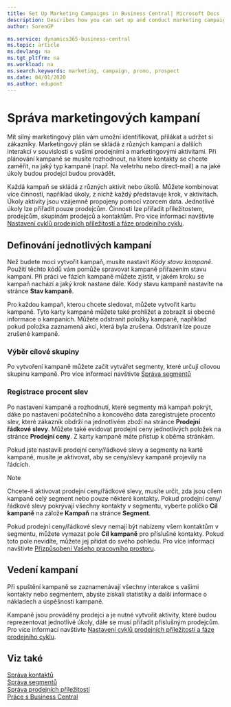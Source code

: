 ```yaml
---
title: Set Up Marketing Campaigns in Business Central| Microsoft Docs
description: Describes how you can set up and conduct marketing campaigns in Business Central to help you identify and attract prospects and retain customers.
author: SorenGP

ms.service: dynamics365-business-central
ms.topic: article
ms.devlang: na
ms.tgt_pltfrm: na
ms.workload: na
ms.search.keywords: marketing, campaign, promo, prospect
ms.date: 04/01/2020
ms.author: edupont
---
```

# Správa marketingových kampaní
Mít silný marketingový plán vám umožní identifikovat, přilákat a udržet si zákazníky. Marketingový plán se skládá z různých kampaní a dalších interakcí v souvislosti s vašimi prodejními a marketingovými aktivitami. Při plánování kampaně se musíte rozhodnout, na které kontakty se chcete zaměřit, na jaký typ kampaně (např. Na veletrhu nebo direct-mail) a na jaké úkoly budou prodejci budou provádět.

Každá kampaň se skládá z různých aktivit nebo úkolů. Můžete kombinovat více činností, například úkoly, z nichž každý představuje krok, v aktivitách. Úkoly aktivity jsou vzájemně propojeny pomocí vzorcem data. Jednotlivé úkoly lze přiřadit pouze prodejcům. Činnosti lze přiřadit příležitostem, prodejcům, skupinám prodejců a kontaktům. Pro více informací navštivte [Nastavení cyklů prodejních příležitostí a fáze prodejního cyklu](marketing-how-setup-opportunity-sales-cycles-stages.md).

## Definování jednotlivých kampaní
Než budete moci vytvořit kampaň, musíte nastavit *Kódy stavu kampaně*. Použití těchto kódů vám pomůže spravovat kampaně přiřazením stavu kampani. Při práci ve fázích kampaně můžete zjistit, v jakém kroku se kampaň nachází a jaký krok nastane dále. Kódy stavu kampaně nastavíte na stránce **Stav kampaně**.

Pro každou kampaň, kterou chcete sledovat, můžete vytvořit kartu kampaně. Tyto karty kampaně můžete také prohlížet a zobrazit si obecné informace o kampaních.
Můžete odstranit položky kampaně, například pokud položka zaznamená akci, která byla zrušena. Odstranit lze pouze zrušené kampaně.

### Výběr cílové skupiny
Po vytvoření kampaně můžete začít vytvářet segmenty, které určují cílovou skupinu kampaně. Pro více informací navštivte [Správa segmentů](marketing-segments.md)

### Registrace procent slev
Po nastavení kampaně a rozhodnutí, které segmenty má kampaň pokrýt, dáke po nastavení počátečního a koncového data zaregistrujete procento slev, které zákazník obdrží na jednotlivém zboží na stránce **Prodejní řádkové slevy**. Můžete také evidovat prodejní ceny jednotlivých položek na stránce **Prodejní ceny**. Z karty kampaně máte přístup k oběma stránkám.

Pokud jste nastavili prodejní ceny/řádkové slevy a segmenty na kartě kampaně, musíte je aktivovat, aby se ceny/slevy kampaně projevily na řádcích.

> [!NOTE]  
> Chcete-li aktivovat prodejní ceny/řádkové slevy, musíte určit, zda jsou cílem kampaně celý segment nebo pouze některé kontakty. Pokud prodejní ceny/řádkové slevy pokrývají všechny kontakty v segmentu, vyberte políčko **Cíl kampaně** na zálože **Kampaň** na stránce **Segment**.

Pokud prodejní ceny/řádkové slevy nemají být nabízeny všem kontaktům v segmentu, můžete vymazat pole **Cíl kampaně** pro příslušné kontakty. Pokud toto pole nevidíte, můžete jej přidat do svého pohledu. Pro více informací navštivte [Přizpůsobení Vašeho pracovního prostoru](ui-personalization-user.md).

## Vedení kampaní
Při spuštění kampaně se zaznamenávají všechny interakce s vašimi kontakty nebo segmentem, abyste získali statistiky a další informace o nákladech a úspěšnosti kampaně.

Kampaně jsou prováděny prodejci a je nutné vytvořit aktivity, které budou reprezentovat jednotlivé úkoly, dále se musí přiřadit příslušným prodejcům. Pro více informací navštivte [Nastavení cyklů prodejních příležitostí a fáze prodejního cyklu](marketing-how-setup-opportunity-sales-cycles-stages.md).

## Viz také
[Správa kontaktů](marketing-contacts.md)  
[Správa segmentů](marketing-segments.md)  
[Správa prodejních příležitostí](marketing-manage-sales-opportunities.md)  
[Práce s Business Central](ui-work-product.md)
